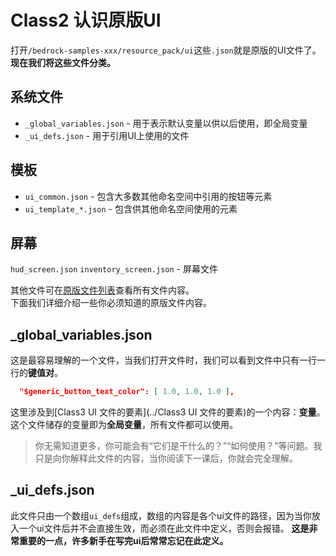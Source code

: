 # Class2 认识原版UI
打开`/bedrock-samples-xxx/resource_pack/ui`这些`.json`就是原版的UI文件了。
**现在我们将这些文件分类。**
## 系统文件
* ```_global_variables.json``` - 用于表示默认变量以供以后使用，即全局变量
* ```_ui_defs.json``` - 用于引用UI上使用的文件
## 模板
* ```ui_common.json``` - 包含大多数其他命名空间中引用的按钮等元素
* ```ui_template_*.json``` - 包含供其他命名空间使用的元素
## 屏幕
```hud_screen.json```  ```inventory_screen.json``` - 屏幕文件  

其他文件可在[原版文件列表]()查看所有文件内容。  
下面我们详细介绍一些你必须知道的原版文件内容。
## _global_variables.json
这是最容易理解的一个文件，当我们打开文件时，我们可以看到文件中只有一行一行的**键值对**。
```json
  "$generic_button_text_color": [ 1.0, 1.0, 1.0 ],
```
这里涉及到[Class3 UI 文件的要素](../Class3 UI 文件的要素)的一个内容：**变量**。这个文件储存的变量即为**全局变量**，所有文件都可以使用。
> 你无需知道更多，你可能会有“它们是干什么的？”“如何使用？”等问题。我只是向你解释此文件的内容，当你阅读下一课后，你就会完全理解。
## _ui_defs.json
此文件只由一个数组`ui_defs`组成，数组的内容是各个ui文件的路径，因为当你放入一个ui文件后并不会直接生效，而必须在此文件中定义，否则会报错。
**这是非常重要的一点，许多新手在写完ui后常常忘记在此定义。**